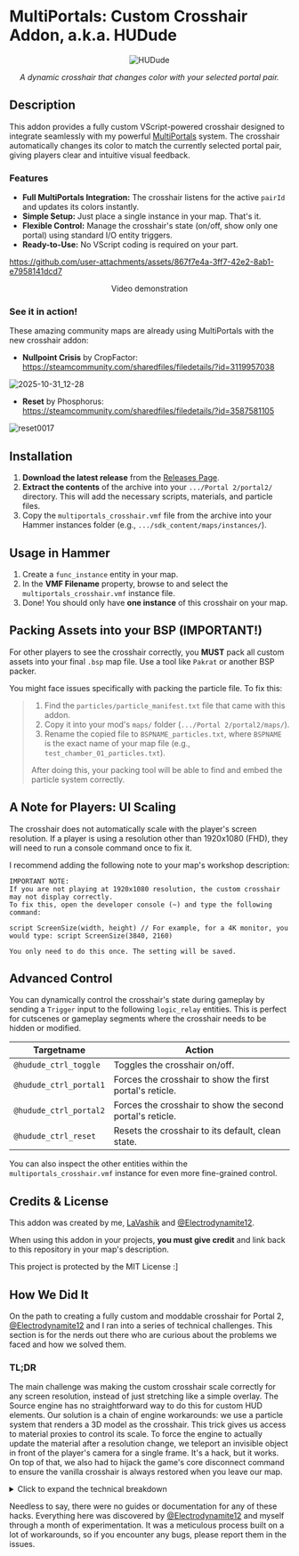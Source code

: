 # MultiPortals: Custom Crosshair Addon, a.k.a. HUDude

<div align="center">
  <img src="https://github.com/user-attachments/assets/54432c42-2892-4bc0-ba8f-16f4cc02dd7e" alt="HUDude" >
  <p><i>A dynamic crosshair that changes color with your selected portal pair.</i></p>
</div>

## Description

This addon provides a fully custom VScript-powered crosshair designed to integrate seamlessly with my powerful [MultiPortals](https://github.com/LaVashikk/MultiPortals) system. The crosshair automatically changes its color to match the currently selected portal pair, giving players clear and intuitive visual feedback.

### Features
- **Full MultiPortals Integration:** The crosshair listens for the active `pairId` and updates its colors instantly.
- **Simple Setup:** Just place a single instance in your map. That's it.
- **Flexible Control:** Manage the crosshair's state (on/off, show only one portal) using standard I/O entity triggers.
- **Ready-to-Use:** No VScript coding is required on your part.

https://github.com/user-attachments/assets/867f7e4a-3ff7-42e2-8ab1-e7958141dcd7
<div align="center">
  Video demonstration
</div>

### See it in action!
These amazing community maps are already using MultiPortals with the new crosshair addon:
* **Nullpoint Crisis** by CropFactor: https://steamcommunity.com/sharedfiles/filedetails/?id=3119957038

![2025-10-31_12-28](https://github.com/user-attachments/assets/ff860373-5ef8-4901-8375-b98eeb2bc405)
* **Reset** by Phosphorus: https://steamcommunity.com/sharedfiles/filedetails/?id=3587581105

![reset0017](https://github.com/user-attachments/assets/1729b8cf-1887-4eb0-9e10-e24448a052e9)


## Installation

1.  **Download the latest release** from the [Releases Page](https://github.com/LaVashikk/MultiPortals-Crosshair-Addon/releases).
2.  **Extract the contents** of the archive into your `.../Portal 2/portal2/` directory. This will add the necessary scripts, materials, and particle files.
3.  Copy the `multiportals_crosshair.vmf` file from the archive into your Hammer instances folder (e.g., `.../sdk_content/maps/instances/`).

## Usage in Hammer

1.  Create a `func_instance` entity in your map.
2.  In the **VMF Filename** property, browse to and select the `multiportals_crosshair.vmf` instance file.
3.  Done! You should only have **one instance** of this crosshair on your map.

## Packing Assets into your BSP (IMPORTANT!)

For other players to see the crosshair correctly, you **MUST** pack all custom assets into your final `.bsp` map file. Use a tool like `Pakrat` or another BSP packer.

You might face issues specifically with packing the particle file. To fix this:

> 1.  Find the `particles/particle_manifest.txt` file that came with this addon.
> 2.  Copy it into your mod's `maps/` folder (`.../Portal 2/portal2/maps/`).
> 3.  Rename the copied file to `BSPNAME_particles.txt`, where `BSPNAME` is the exact name of your map file (e.g., `test_chamber_01_particles.txt`).
>
> After doing this, your packing tool will be able to find and embed the particle system correctly.

## A Note for Players: UI Scaling

The crosshair does not automatically scale with the player's screen resolution. If a player is using a resolution other than 1920x1080 (FHD), they will need to run a console command once to fix it.

I recommend adding the following note to your map's workshop description:

```
IMPORTANT NOTE:
If you are not playing at 1920x1080 resolution, the custom crosshair may not display correctly.
To fix this, open the developer console (~) and type the following command:

script ScreenSize(width, height) // For example, for a 4K monitor, you would type: script ScreenSize(3840, 2160)

You only need to do this once. The setting will be saved.
```

## Advanced Control

You can dynamically control the crosshair's state during gameplay by sending a `Trigger` input to the following `logic_relay` entities. This is perfect for cutscenes or gameplay segments where the crosshair needs to be hidden or modified.

| Targetname             | Action                                                    |
| ---------------------- | --------------------------------------------------------- |
| `@hudude_ctrl_toggle`  | Toggles the crosshair on/off.                             |
| `@hudude_ctrl_portal1` | Forces the crosshair to show the first portal's reticle. |
| `@hudude_ctrl_portal2` | Forces the crosshair to show the second portal's reticle.|
| `@hudude_ctrl_reset`   | Resets the crosshair to its default, clean state. |

You can also inspect the other entities within the `multiportals_crosshair.vmf` instance for even more fine-grained control.

## Credits & License

This addon was created by me, [LaVashik](https://lavashik.dev/) and [@Electrodynamite12](https://github.com/Electrodynamite12).

When using this addon in your projects, **you must give credit** and link back to this repository in your map's description.

This project is protected by the MIT License :]

## How We Did It

On the path to creating a fully custom and moddable crosshair for Portal 2, [@Electrodynamite12](https://github.com/Electrodynamite12) and I ran into a series of technical challenges. This section is for the nerds out there who are curious about the problems we faced and how we solved them.

### TL;DR
The main challenge was making the custom crosshair scale correctly for any screen resolution, instead of just stretching like a simple overlay. The Source engine has no straightforward way to do this for custom HUD elements.
Our solution is a chain of engine workarounds: we use a particle system that renders a 3D model as the crosshair. This trick gives us access to material proxies to control its scale. To force the engine to actually update the material after a resolution change, we teleport an invisible object in front of the player's camera for a single frame. It's a hack, but it works. On top of that, we also had to hijack the game's core disconnect command to ensure the vanilla crosshair is always restored when you leave our map.


<details>
<summary>Click to expand the technical breakdown</summary>

### Problem: Managing the Vanilla Crosshair

**The Challenge:** We needed a way to disable the vanilla crosshair when a player enters a custom map and, more importantly, reliably re-enable it when they leave to avoid ruining their gameplay experience.

**Solution:** Disabling the crosshair was easy enough with the `hud_quickinfo 0` command. However, forcing it to re-enable automatically on exit was trickier. We solved this by creating wrappers around the standard game commands responsible for leaving a map.

We overrode the `disconnect` command and "shadowed" the `RequestMapRating` method. Now, when a player tries to leave the map, our cleanup script runs first, which resets `hud_quickinfo 1`, and only then is the original exit command executed.

```js
// Override the disconnect command via an alias to run our handler first
SendToConsole("alias \"dummy_disconnect\" \"script DisconnectHandler()\"") 
SendToConsole("alias \"disconnect\" \"dummy_disconnect; hud_quickinfo 1; killserver\"")

// Hook the map completion event to call our finalization function
local _requestMapRating = RequestMapRating;
::RequestMapRating <- function():(_requestMapRating) {
    printl("-- RequestMapRating command was handled!")
    ::Finalization() // Our cleanup function
    _requestMapRating()
}
```

-----

### Problem: Creating and Scaling a Custom HUD Element

**The Challenge:** We needed to do more than just overlay an image on the screen. We needed to create an element that would:

1.  Not stretch with resolution changes, unlike `r_screenoverlay`.
2.  Scale correctly, mimicking the behavior of the original crosshair.
3.  Allow for flexible control over its individual parts (color, transparency).

**Solution:** Our solution was to use **screen overlay particles**, as they allow us to use Control Points (CPs) to manage the color and other parameters of the individual sprites that make up the crosshair. However, we immediately hit two major obstacles:

*   **Obstacle #1:** By default, particles stupidly stretch to fit the screen resolution.
*   **Obstacle #2:** We could have scaled the texture using the `$basetexturetransform` material parameter and controlled it with `Proxies`. However, the engine doesn't allow `Proxies` in materials used for particle sprites.

The breakthrough came from one of the particle system's features: the **"render_models"** renderer type/function. Instead of rendering flat sprites, we forced the particle system to render a full 3D model (in our case, a flat model of the crosshair) at the desired screen position. This granted us access to `Proxies` in its material.

To pass the screen resolution data to `$basetexturetransform`, we first tried a `ConVar` proxy, but it wasn't suitable because we needed to pass a pre-formatted string to 6 different materials, which this proxy couldn't handle. We ended up using a combination of the `MaterialModify` proxy and a `material_modify_control` entity. But another catch awaited us: due to Valve's optimizations, the material would only update if the player could physically see the source model in the world. A particle on the screen didn't count as "seeing" it.

Our solution was hacky: we created an invisible `func_illusionary` brush with our crosshair material on every face. Each time the player changes their screen resolution, we teleport this brush directly in front of their camera for a single frame. The player never notices, but the engine registers that the model has been "seen" and obediently updates the material.

```js
// This function applies the transformation to the crosshair materials
function setHudResolution(x, y) : (calculatedTranslate) {
    foreach(name, translate in calculatedTranslate){
        local transform = format("center .5 .5 scale %f %f rotate 0 translate %f %f", x, y, translate.x, translate.y)
        EntFire("@hudude_scale_controller-" + name, "setmaterialvar", transform)
    }
    
    // Teleport the "cache brush" in front of the player to force an update
    local cache = Entities.FindByName(null, "@hudude_scale_cache")
    cache.SetOrigin(GetPlayer().EyePosition() + GetPlayer().GetForwardVector() * 10)
}

// Called when the resolution changes
::ScreenSize <- function(width, height, saveCache=true):(setHudResolution) {
    local x = width.tofloat() / 1366
    local y = height.tofloat() / 768
    setHudResolution(x, y)
    // ... saving code ...
}
```
Yes, VScript has no built-in way to get the player's screen resolution. This is why the player must run `script ScreenSize(w, h)` once. The data is then saved permanently in the game's files and used whenever a map with this custom crosshair is launched. This involves its own set of hacks that are part of the PCapture-Lib, so I won't break them down here.

The initial positions of the crosshair elements (`calculatedTranslate`) were adjusted manually by eye for a 1366x768 resolution.

```js
// These "magic values" define the offset for each part of the crosshair
local calculatedTranslate = {
    circle_L = Vector(0.54, 0, 0),
    circle_R = Vector(-0.555, 0, 0), 
    empty_L = Vector(0.075, 0.16, 0), 
    empty_R = Vector(-0.075, -0.16, 0), 
    fill_L = Vector(0.075, 0.145, 0), 
    fill_R = Vector(-0.076, -0.16, 0)
}
```

-----

### Problem: Making crosshair responding to in-game events

**The Challenge:** The crosshair needed to change color based on the active portal and disappear when the player picks up an object.

**Solution:** This turned out to be the easiest part.

*   **To control colors and fill states** for each part of the crosshair, we used `func_door` entities controlled by VScript. The script changes their position (`origin`) in the world, and the particle system reads these coordinates to drive its CPs (like color or alpha).
*   **To track when objects are picked up/dropped** and when the portal gun is acquired, we used the little-known `logic_eventlistener` entity. It allows us to listen for game events (like `player_pickup`) and call our scripts accordingly.

-----
</details>

Needless to say, there were no guides or documentation for any of these hacks. Everything here was discovered by [@Electrodynamite12](https://github.com/Electrodynamite12) and myself through a month of experimentation. It was a meticulous process built on a lot of workarounds, so if you encounter any bugs, please report them in the issues.
